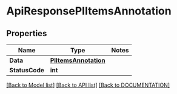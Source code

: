 # ApiResponsePIItemsAnnotation

## Properties
Name | Type | Notes
------------ | ------------- | -------------
**Data** | **[**PIItemsAnnotation**](../Model/PIItemsAnnotation.md)**
**StatusCode** | **int**

[[Back to Model list]](../../DOCUMENTATION.md#documentation-for-models) [[Back to API list]](../../DOCUMENTATION.md#documentation-for-api-endpoints) [[Back to DOCUMENTATION]](../../DOCUMENTATION.md)

